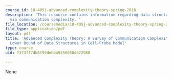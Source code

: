 ```yaml
---
course_id: 18-405j-advanced-complexity-theory-spring-2016
description: 'This resource contains information regarding data structure lower bounds
  via communication complexity. '
file_location: /coursemedia/18-405j-advanced-complexity-theory-spring-2016/f373ff7db6f99debba9256050d372980_MIT18_405JS16_Data_Struc.pdf
file_type: application/pdf
layout: pdf
title: 'Advanced Complexity Theory: A Survey of Communication Complexity for Proving
  Lower Bound of Data Structures in Cell-Probe Model'
type: course
uid: f373ff7db6f99debba9256050d372980

---
```

None